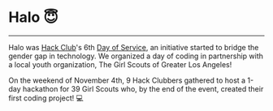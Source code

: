 # Halo 😇
****
Halo was [Hack Club](www.hackclub.com)'s 6th [Day of Service](https://days-of-service.hackclub.dev/), an initiative started to bridge the gender gap in technology. We organized a day of coding in partnership with a local youth organization, The Girl Scouts of Greater Los Angeles!

On the weekend of November 4th, 9 Hack Clubbers gathered to host a 1-day hackathon for 39 Girl Scouts who, by the end of the event, created their first coding project! 💻

